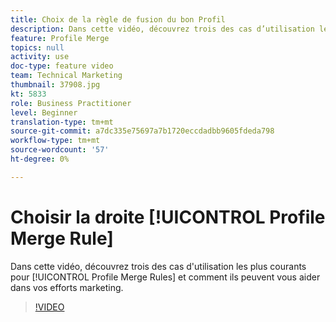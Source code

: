 ```yaml
---
title: Choix de la règle de fusion du bon Profil
description: Dans cette vidéo, découvrez trois des cas d’utilisation les plus courants des règles de fusion de Profils et comment elles peuvent vous aider dans vos efforts marketing.
feature: Profile Merge
topics: null
activity: use
doc-type: feature video
team: Technical Marketing
thumbnail: 37908.jpg
kt: 5833
role: Business Practitioner
level: Beginner
translation-type: tm+mt
source-git-commit: a7dc335e75697a7b1720eccdadbb9605fdeda798
workflow-type: tm+mt
source-wordcount: '57'
ht-degree: 0%

---
```



# Choisir la droite [!UICONTROL Profile Merge Rule]

Dans cette vidéo, découvrez trois des cas d&#39;utilisation les plus courants pour [!UICONTROL Profile Merge Rules] et comment ils peuvent vous aider dans vos efforts marketing.

>[!VIDEO](https://video.tv.adobe.com/v/37908/?quality=12&learn=on)
